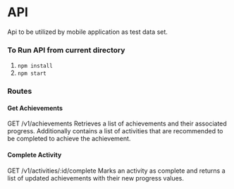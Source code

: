 # API
Api to be utilized by mobile application as test data set.

### To Run API from current directory
1. `npm install`
1. `npm start`

### Routes

#### Get Achievements
GET /v1/achievements
Retrieves a list of achievements and their associated progress. Additionally contains a list of activities that are recommended to be completed to achieve the achievement.

#### Complete Activity
GET /v1/activities/:id/complete
Marks an activity as complete and returns a list of updated achievements with their new progress values.